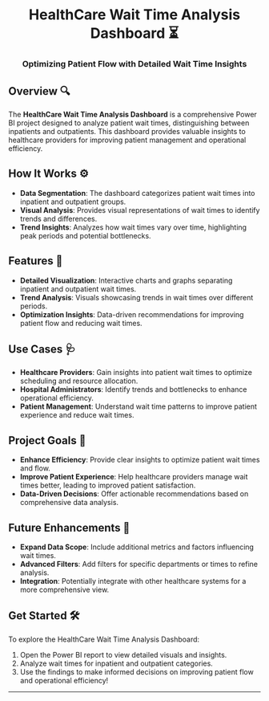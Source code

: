 <h1 align="center">HealthCare Wait Time Analysis Dashboard ⏳</h1>
<h3 align="center">Optimizing Patient Flow with Detailed Wait Time Insights</h3>

## Overview 🔍
The **HealthCare Wait Time Analysis Dashboard** is a comprehensive Power BI project designed to analyze patient wait times, distinguishing between inpatients and outpatients. This dashboard provides valuable insights to healthcare providers for improving patient management and operational efficiency.

## How It Works ⚙️
- **Data Segmentation**: The dashboard categorizes patient wait times into inpatient and outpatient groups.
- **Visual Analysis**: Provides visual representations of wait times to identify trends and differences.
- **Trend Insights**: Analyzes how wait times vary over time, highlighting peak periods and potential bottlenecks.

## Features 🌟
- **Detailed Visualization**: Interactive charts and graphs separating inpatient and outpatient wait times.
- **Trend Analysis**: Visuals showcasing trends in wait times over different periods.
- **Optimization Insights**: Data-driven recommendations for improving patient flow and reducing wait times.

## Use Cases 🩺
- **Healthcare Providers**: Gain insights into patient wait times to optimize scheduling and resource allocation.
- **Hospital Administrators**: Identify trends and bottlenecks to enhance operational efficiency.
- **Patient Management**: Understand wait time patterns to improve patient experience and reduce wait times.

## Project Goals 🎯
- **Enhance Efficiency**: Provide clear insights to optimize patient wait times and flow.
- **Improve Patient Experience**: Help healthcare providers manage wait times better, leading to improved patient satisfaction.
- **Data-Driven Decisions**: Offer actionable recommendations based on comprehensive data analysis.

## Future Enhancements 🚀
- **Expand Data Scope**: Include additional metrics and factors influencing wait times.
- **Advanced Filters**: Add filters for specific departments or times to refine analysis.
- **Integration**: Potentially integrate with other healthcare systems for a more comprehensive view.

## Get Started 🛠️
To explore the HealthCare Wait Time Analysis Dashboard:
1. Open the Power BI report to view detailed visuals and insights.
2. Analyze wait times for inpatient and outpatient categories.
3. Use the findings to make informed decisions on improving patient flow and operational efficiency!

---
